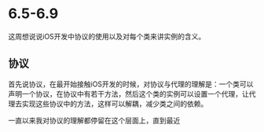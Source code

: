 # 6.5-6.9

这周想说说iOS开发中协议的使用以及对每个类来讲实例的含义。

## 协议

首先说协议，在最开始接触iOS开发的时候，对协议与代理的理解是：一个类可以声明一个协议，在协议中有若干方法，然后这个类的实例可以设置一个代理，让代理去实现这些协议中的方法，这样可以解耦，减少类之间的依赖。

一直以来我对协议的理解都停留在这个层面上，直到最近


